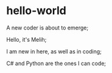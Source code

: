 # hello-world
A new coder is about to emerge;

Hello, it's Melih;

I am new in here, as well as in coding;

C# and Python are the ones I can code;

